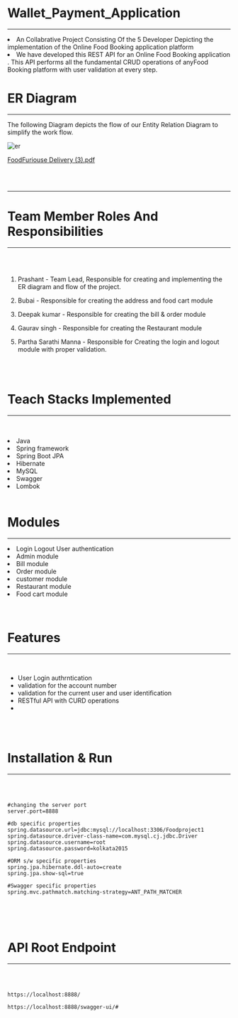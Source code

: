 # Wallet_Payment_Application
<hr>
<li> An Collabrative Project Consisting Of the 5 Developer Depicting the implementation of the Online Food Booking application platform
<li> We have developed this REST API for an Online Food Booking application . This API performs all the fundamental CRUD operations of anyFood Booking platform with user validation at every step.
<br>

  # ER Diagram
<hr>
The following Diagram depicts the flow of our Entity Relation Diagram to simplify the work flow.
<br>
  
![er ](https://user-images.githubusercontent.com/66555692/201535145-b2083ac4-87a7-4e88-ac60-cba518df69fb.jpg)


  [FoodFuriouse Delivery (3).pdf](https://github.com/prashantbharate/lawful-robin-2026/files/9997852/FoodFuriouse.Delivery.3.pdf)
  
<br>
<br>
<hr>
  
# Team Member Roles And Responsibilities
  
<hr>
<br>
<br>

1) Prashant - Team Lead, Responsible for creating and implementing the ER diagram and flow of the project.

2) Bubai - Responsible for creating the address and food cart  module

3) Deepak kumar - Responsible for creating the bill & order module

4) Gaurav singh - Responsible for creating the Restaurant module

5) Partha Sarathi Manna - Responsible for Creating the login and logout module with proper validation.

<br>
<br>

# Teach Stacks Implemented
<hr>
<br>
<br>
<li>Java
<li>Spring framework
<li>Spring Boot JPA
<li>Hibernate
<li>MySQL
<li>Swagger
<li>Lombok

  

<br>
<br>



# Modules
<hr>
<li> Login Logout User authentication</li>
<li> Admin module </li>
<li> Bill module</li>
<li> Order module</li>
<li> customer module</li>
<li> Restaurant module</li>
<li> Food cart  module</li>

<br>
<br>

# Features
<hr>
<br>

- User Login authrntication
- validation for the account number
- validation for the current user and user identification
- RESTful API with CURD operations
- 

<br>
<br>


# Installation & Run
<hr>
<br>
<br>


```
#changing the server port
server.port=8888

#db specific properties
spring.datasource.url=jdbc:mysql://localhost:3306/Foodproject1
spring.datasource.driver-class-name=com.mysql.cj.jdbc.Driver
spring.datasource.username=root
spring.datasource.password=kolkata2015

#ORM s/w specific properties
spring.jpa.hibernate.ddl-auto=create
spring.jpa.show-sql=true

#Swagger specific properties
spring.mvc.pathmatch.matching-strategy=ANT_PATH_MATCHER


```

<br>
<br>

# API Root Endpoint
<hr>
<br>
<br>

```
https://localhost:8888/
```

```
https://localhost:8888/swagger-ui/#
```
<br>
<br>
